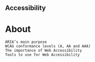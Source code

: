 ## Accessibility
# About

	ARIA’s main purpose
	WCAG conformance levels (A, AA and AAA)
	The importance of Web Accessibility
	Tools to use for Web Accessibility